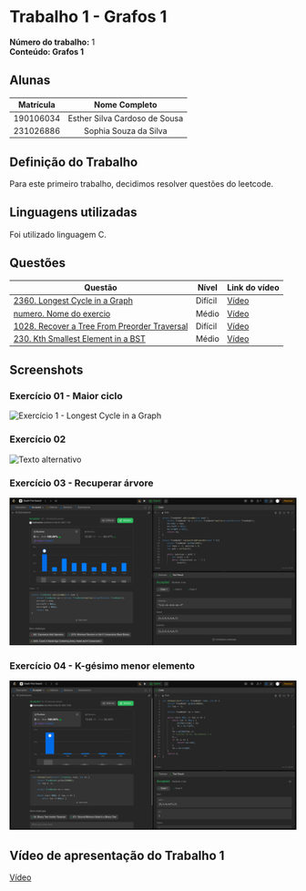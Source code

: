 # Trabalho 1 - Grafos 1

**Número do trabalho:** 1 <br>
**Conteúdo: Grafos 1**

## Alunas

| Matrícula |        Nome Completo       |
|:---------:|:-------------:|
| 190106034 | Esther Silva Cardoso de Sousa |
| 231026886 | Sophia Souza da Silva |

## Definição do Trabalho

Para este primeiro trabalho, decidimos resolver questões do leetcode.

## Linguagens utilizadas

Foi utilizado linguagem C.

## Questões

| Questão | Nível  | Link do vídeo |
|---------|--------|------------------|
| [2360. Longest Cycle in a Graph](https://leetcode.com/problems/longest-cycle-in-a-graph/description) | Difícil | [Vídeo]() |
| [numero. Nome do exercio]() | Médio | [Vídeo]() |
| [1028. Recover a Tree From Preorder Traversal](https://leetcode.com/problems/recover-a-tree-from-preorder-traversal/description/?envType=problem-list-v2&envId=depth-first-search) | Difícil | [Vídeo]() |
| [230. Kth Smallest Element in a BST](https://leetcode.com/problems/kth-smallest-element-in-a-bst/description/?envType=problem-list-v2&envId=depth-first-search) | Médio | [Vídeo]() |


## Screenshots

### Exercício 01 - Maior ciclo 

![Exercício 1 - Longest Cycle in a Graph](Grafos1_LeetCode_D5_2025.2\2360_MaiorCiclo\2360.png)

### Exercício 02 

![Texto alternativo](caminho/para/imagem.png)

### Exercício 03 - Recuperar árvore

![Texto alternativo](1028_RecuperaArvore/1028.png)

### Exercício 04 - K-gésimo menor elemento

![Exercício 4 - Kth Smallest Element in a BST](230_KgesimoMenor/230.png)


## Vídeo de apresentação do Trabalho 1
[Vídeo]()
